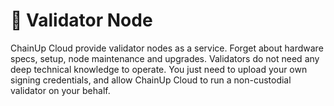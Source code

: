 # 👥 Validator Node

ChainUp Cloud provide validator nodes as a service. Forget about hardware specs, setup, node maintenance and upgrades. Validators do not need any deep technical knowledge to operate. You just need to upload your own signing credentials, and allow ChainUp Cloud to run a non-custodial validator on your behalf.
